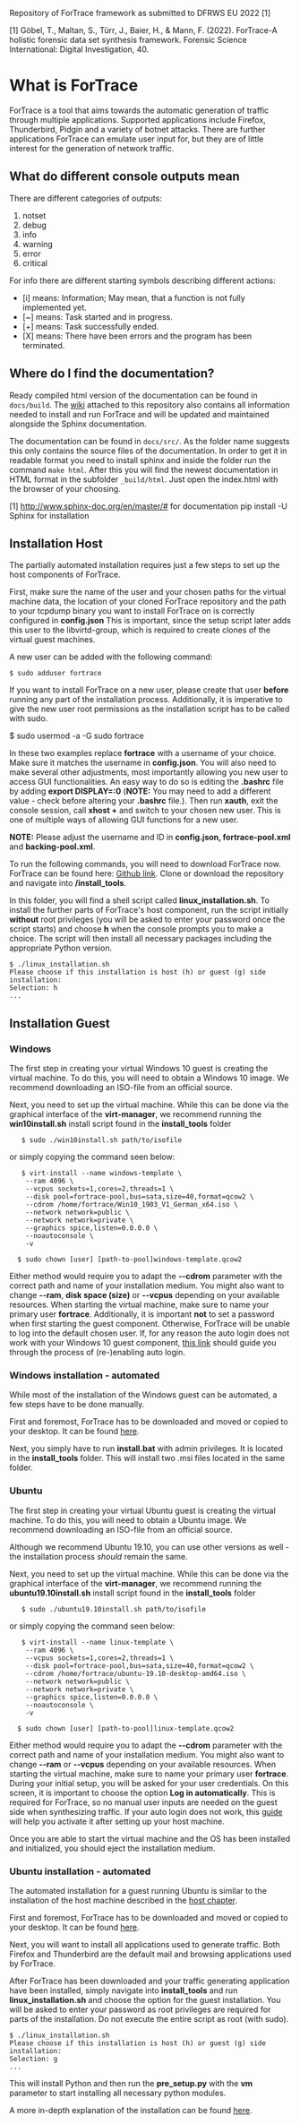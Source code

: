 Repository of ForTrace framework as submitted to DFRWS EU 2022 [1]

[1] Göbel, T., Maltan, S., Türr, J., Baier, H., & Mann, F. (2022). ForTrace-A holistic forensic data set synthesis framework. Forensic Science International: Digital Investigation, 40.

# What is ForTrace
ForTrace is a tool that aims towards the automatic generation of traffic through multiple applications. Supported applications
include Firefox, Thunderbird, Pidgin and a variety of botnet attacks. There are further applications
ForTrace can emulate user input for, but they are of little interest for the generation of network traffic.

## What do different console outputs mean

There are different categories of outputs:
1) notset
1) debug
1) info
1) warning
1) error
1) critical

For info there are different starting symbols describing different actions:
- \[i] means: Information; May mean, that a function is not fully implemented yet.
- \[~] means: Task started and in progress.
- \[+] means: Task successfully ended.
- \[X] means: There have been errors and the program has been terminated.

## Where do I find the documentation?
Ready compiled html version of the documentation can be found in ```docs/build```. The [wiki](https://github.com/dasec/fortrace/wiki) attached to this repository also contains all information needed to install and run ForTrace and will be updated and maintained alongside the Sphinx documentation.

The documentation can be found in ```docs/src/```. As the folder name suggests this only contains the source 
files of the documentation. In order to get it in readable format you need to install sphinx and inside the folder
run the command ```make html```. After this you will find the newest documentation in HTML format in the subfolder
```_build/html```. Just open the index.html with the browser of your choosing.

[1] http://www.sphinx-doc.org/en/master/# for documentation pip install -U Sphinx for installation

## Installation Host

The partially automated installation requires just a few steps to set up the host components of ForTrace.

First, make sure the name of the user and your chosen paths for the virtual machine data, the location of your cloned ForTrace
repository and the path to your tcpdump binary you want to install ForTrace on is correctly configured in **config.json**
This is important, since the setup script later adds this user to the libvirtd-group,
which is required to create clones of the virtual guest machines.

A new user can be added with the following command:

    $ sudo adduser fortrace

If you want to install ForTrace on a new user, please create that user **before** running any part of the installation process.
Additionally, it is imperative to give the new user root permissions as the installation script has to be called with sudo.

   $ sudo usermod -a -G sudo fortrace

In these two examples replace **fortrace** with a username of your choice. Make sure it matches the username in **config.json**.
You will also need to make several other adjustments, most importantly allowing you new user to access GUI functionalities.
An easy way to do so is editing the **.bashrc** file by adding **export DISPLAY=:0** (**NOTE:** You may need to add a different value -
check before altering your **.bashrc** file.). Then run **xauth**, exit the console session, call **xhost +** and switch to your chosen
new user. This is one of multiple ways of allowing GUI functions for a new user.

**NOTE:** Please adjust the username and ID in **config.json, fortrace-pool.xml** and **backing-pool.xml**.


To run the following commands, you will need to download ForTrace now.
ForTrace can be found here: [Github link](https://github.com/dasec/fortrace).
Clone or download the repository and navigate into **/install_tools**.

In this folder, you will find a shell script called **linux_installation.sh**. To install the further parts of ForTrace's
host component, run the script initially **without** root privileges (you will be asked to enter your password once the script starts) and choose **h** when the console prompts you to make a choice. The
script will then install all necessary packages including the appropriate Python version.

    $ ./linux_installation.sh
    Please choose if this installation is host (h) or guest (g) side installation:
    Selection: h
    ...


## Installation Guest

### Windows

The first step in creating your virtual Windows 10 guest is creating the virtual machine. To do this, you will need to
obtain a Windows 10 image. We recommend downloading an ISO-file from an official source.

Next, you need to set up the virtual machine.
While this can be done via the graphical interface of the **virt-manager**, we recommend running the **win10install.sh**
install script found in the **install_tools** folder

       $ sudo ./win10install.sh path/to/isofile

or simply copying the command seen below:

       $ virt-install --name windows-template \
        --ram 4096 \
        --vcpus sockets=1,cores=2,threads=1 \
        --disk pool=fortrace-pool,bus=sata,size=40,format=qcow2 \
        --cdrom /home/fortrace/Win10_1903_V1_German_x64.iso \
        --network network=public \
        --network network=private \
        --graphics spice,listen=0.0.0.0 \
        --noautoconsole \
        -v

      $ sudo chown [user] [path-to-pool]windows-template.qcow2


Either method would require you to adapt the **--cdrom** parameter with the correct path and name of your installation
medium. You might also want to change **--ram**, **disk space (size)** or **--vcpus** depending on your available resources. When starting the
virtual machine, make sure to name your primary user **fortrace**. Additionally, it is important **not** to set a password
when first starting the guest component. Otherwise, ForTrace will be unable to log into the default chosen user. If, for any
reason the auto login does not work with your Windows 10 guest component,
[this link](https://support.microsoft.com/en-us/help/324737/how-to-turn-on-automatic-logon-in-windows) should guide you
through the process of (re-)enabling auto login.

### Windows installation - automated

While most of the installation of the Windows guest can be automated, a few steps have to be done manually.

First and foremost, ForTrace has to be downloaded and moved or copied to your desktop.
It can be found [here](https://github.com/dasec/fortrace).

Next, you simply have to run **install.bat** with admin privileges. It is located in the **install_tools** folder. This will install two .msi files
located in the same folder.


### Ubuntu

The first step in creating your virtual Ubuntu guest is creating the virtual machine. To do this, you will need to
obtain a Ubuntu image. We recommend downloading an ISO-file from an official source.

Although we recommend Ubuntu 19.10, you can use other versions as well - the installation process *should* remain
the same.

Next, you need to set up the virtual machine.
While this can be done via the graphical interface of the **virt-manager**, we recommend running the **ubuntu19.10install.sh**
install script found in the **install_tools** folder

       $ sudo ./ubuntu19.10install.sh path/to/isofile

or simply copying the command seen below:

       $ virt-install --name linux-template \
        --ram 4096 \
        --vcpus sockets=1,cores=2,threads=1 \
        --disk pool=fortrace-pool,bus=sata,size=40,format=qcow2 \
        --cdrom /home/fortrace/ubuntu-19.10-desktop-amd64.iso \
        --network network=public \
        --network network=private \
        --graphics spice,listen=0.0.0.0 \
        --noautoconsole \
        -v

      $ sudo chown [user] [path-to-pool]linux-template.qcow2



Either method would require you to adapt the **--cdrom** parameter with the correct path and name of your installation
medium. You might also want to change **--ram** or **--vcpus** depending on your available resources. When starting the
virtual machine, make sure to name your primary user **fortrace**. During your initial setup, you will be asked for your
user credentials. On this screen, it is important to choose the option **Log in automatically**. This is required for
ForTrace, so no manual user inputs are needed on the guest side when synthesizing traffic. If your auto login does not
work, this [guide](https://help.ubuntu.com/stable/ubuntu-help/user-autologin.html.en) will help you activate it after
setting up your host machine.


Once you are able to start the virtual machine and the OS has been installed and initialized, you should eject the installation medium.

### Ubuntu installation - automated


The automated installation for a guest running Ubuntu is similar to the installation of the host machine described in the [host chapter](https://github.com/dasec/fortrace/wiki/Host-Installation).

First and foremost, ForTrace has to be downloaded and moved or copied to your desktop.
It can be found [here](https://github.com/dasec/fortrace).

Next, you will want to install all applications used to generate traffic. Both Firefox and Thunderbird are the default
mail and browsing applications used by ForTrace.

After ForTrace has been downloaded and your traffic generating application have been installed, simply navigate into **install_tools** and run **linux_installation.sh** and choose the option
for the guest installation. You will be asked to enter your password as root privileges are required for parts of the installation. Do not execute the entire script
as root (with sudo).

    $ ./linux_installation.sh
    Please choose if this installation is host (h) or guest (g) side installation:
    Selection: g
    ...


This will install Python and then run the **pre_setup.py** with the **vm** parameter to start installing all
necessary python modules.


A more in-depth explanation of the installation can be found [here](https://github.com/dasec/fortrace/wiki).


